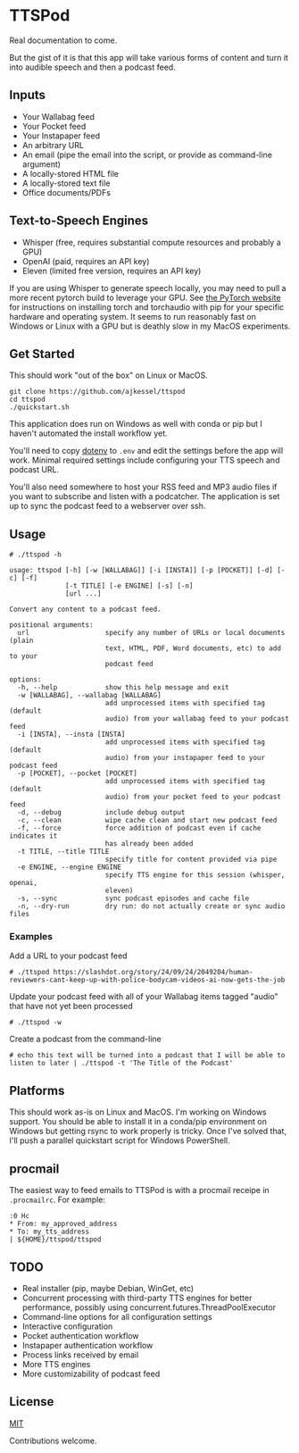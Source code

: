 # TTSPod

Real documentation to come.

But the gist of it is that this app will take various forms of content and turn it into audible speech and then a podcast feed.

## Inputs 

* Your Wallabag feed
* Your Pocket feed
* Your Instapaper feed 
* An arbitrary URL
* An email (pipe the email into the script, or provide as command-line argument)
* A locally-stored HTML file
* A locally-stored text file
* Office documents/PDFs 

## Text-to-Speech Engines

* Whisper (free, requires substantial compute resources and probably a GPU)
* OpenAI (paid, requires an API key)
* Eleven (limited free version, requires an API key)

If you are using Whisper to generate speech locally, you may need to pull a more recent pytorch build to leverage your GPU. See [the PyTorch website](https://pytorch.org/get-started/locally/) for instructions on installing torch and torchaudio with pip for your specific hardware and operating system. It seems to run reasonably fast on Windows or Linux with a GPU but is deathly slow in my MacOS experiments.

## Get Started
This should work "out of the box" on Linux or MacOS.
```
git clone https://github.com/ajkessel/ttspod
cd ttspod
./quickstart.sh
```
This application does run on Windows as well with conda or pip but I haven't automated the install workflow yet.

You'll need to copy [dotenv](dotenv) to `.env` and edit the settings before the app will work. Minimal required settings include configuring your TTS speech and podcast URL.

You'll also need somewhere to host your RSS feed and MP3 audio files if you want to subscribe and listen with a podcatcher. The application is set up to sync the podcast feed to a webserver over ssh.

## Usage
```
# ./ttspod -h

usage: ttspod [-h] [-w [WALLABAG]] [-i [INSTA]] [-p [POCKET]] [-d] [-c] [-f]
              [-t TITLE] [-e ENGINE] [-s] [-n]
              [url ...]

Convert any content to a podcast feed.

positional arguments:
  url                   specify any number of URLs or local documents (plain
                        text, HTML, PDF, Word documents, etc) to add to your
                        podcast feed

options:
  -h, --help            show this help message and exit
  -w [WALLABAG], --wallabag [WALLABAG]
                        add unprocessed items with specified tag (default
                        audio) from your wallabag feed to your podcast feed
  -i [INSTA], --insta [INSTA]
                        add unprocessed items with specified tag (default
                        audio) from your instapaper feed to your podcast feed
  -p [POCKET], --pocket [POCKET]
                        add unprocessed items with specified tag (default
                        audio) from your pocket feed to your podcast feed
  -d, --debug           include debug output
  -c, --clean           wipe cache clean and start new podcast feed
  -f, --force           force addition of podcast even if cache indicates it
                        has already been added
  -t TITLE, --title TITLE
                        specify title for content provided via pipe
  -e ENGINE, --engine ENGINE
                        specify TTS engine for this session (whisper, openai,
                        eleven)
  -s, --sync            sync podcast episodes and cache file
  -n, --dry-run         dry run: do not actually create or sync audio files
```
### Examples
Add a URL to your podcast feed
```
# ./ttspod https://slashdot.org/story/24/09/24/2049204/human-reviewers-cant-keep-up-with-police-bodycam-videos-ai-now-gets-the-job
```
Update your podcast feed with all of your Wallabag items tagged "audio" that have not yet been processed
```
# ./ttspod -w
```
Create a podcast from the command-line
```
# echo this text will be turned into a podcast that I will be able to listen to later | ./ttspod -t 'The Title of the Podcast'
```

## Platforms
This should work as-is on Linux and MacOS. I'm working on Windows support. You should be able to install it in a conda/pip environment on Windows but getting rsync to work properly is tricky. Once I've solved that, I'll push a parallel quickstart script for Windows PowerShell. 

## procmail
The easiest way to feed emails to TTSPod is with a procmail receipe in `.procmailrc`. For example:
```
:0 Hc
* From: my_approved_address
* To: my_tts_address
| ${HOME}/ttspod/ttspod
```

## TODO
* Real installer (pip, maybe Debian, WinGet, etc)
* Concurrent processing with third-party TTS engines for better performance, possibly using concurrent.futures.ThreadPoolExecutor
* Command-line options for all configuration settings
* Interactive configuration
* Pocket authentication workflow
* Instapaper authentication workflow
* Process links received by email
* More TTS engines
* More customizability of podcast feed

## License
[MIT](LICENSE)

Contributions welcome.
